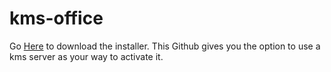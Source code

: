 # kms-office
Go <a href="https://officecdn.microsoft.com/pr/492350f6-3a01-4f97-b9c0-c7c6ddf67d60/media/en-us/ProPlus2021Retail.img">Here</a> to download the installer.
This Github gives you the option to use a kms server as your way to activate it.
